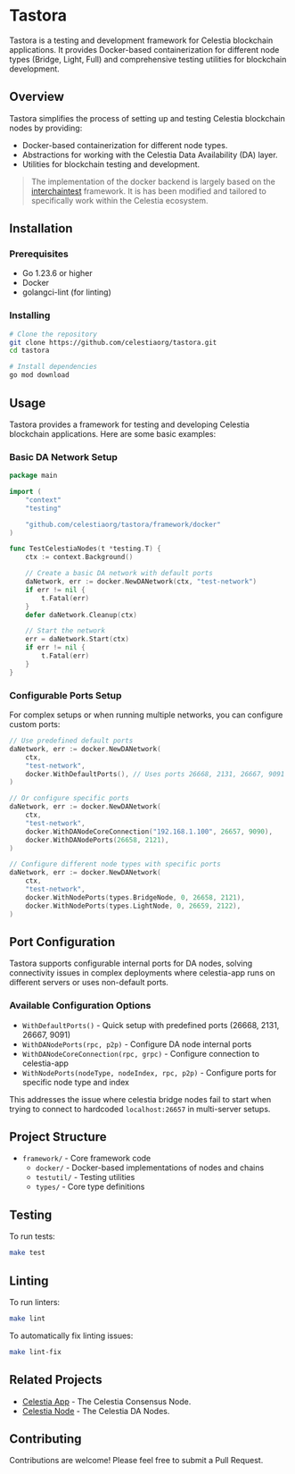 # Tastora

Tastora is a testing and development framework for Celestia blockchain applications. It provides Docker-based containerization for different node types (Bridge, Light, Full) and comprehensive testing utilities for blockchain development.

## Overview

Tastora simplifies the process of setting up and testing Celestia blockchain nodes by providing:

- Docker-based containerization for different node types.
- Abstractions for working with the Celestia Data Availability (DA) layer.
- Utilities for blockchain testing and development.

> The implementation of the docker backend is largely based on the [interchaintest](https://github.com/strangelove-ventures/interchaintest) framework. It is has been modified and tailored to specifically work within the Celestia ecosystem.

## Installation

### Prerequisites

- Go 1.23.6 or higher
- Docker
- golangci-lint (for linting)

### Installing

```bash
# Clone the repository
git clone https://github.com/celestiaorg/tastora.git
cd tastora

# Install dependencies
go mod download
```

## Usage

Tastora provides a framework for testing and developing Celestia blockchain applications. Here are some basic examples:

### Basic DA Network Setup

```go
package main

import (
    "context"
    "testing"

    "github.com/celestiaorg/tastora/framework/docker"
)

func TestCelestiaNodes(t *testing.T) {
    ctx := context.Background()

    // Create a basic DA network with default ports
    daNetwork, err := docker.NewDANetwork(ctx, "test-network")
    if err != nil {
        t.Fatal(err)
    }
    defer daNetwork.Cleanup(ctx)

    // Start the network
    err = daNetwork.Start(ctx)
    if err != nil {
        t.Fatal(err)
    }
}
```

### Configurable Ports Setup

For complex setups or when running multiple networks, you can configure custom ports:

```go
// Use predefined default ports
daNetwork, err := docker.NewDANetwork(
    ctx,
    "test-network",
    docker.WithDefaultPorts(), // Uses ports 26668, 2131, 26667, 9091
)

// Or configure specific ports
daNetwork, err := docker.NewDANetwork(
    ctx,
    "test-network",
    docker.WithDANodeCoreConnection("192.168.1.100", 26657, 9090),
    docker.WithDANodePorts(26658, 2121),
)

// Configure different node types with specific ports
daNetwork, err := docker.NewDANetwork(
    ctx,
    "test-network",
    docker.WithNodePorts(types.BridgeNode, 0, 26658, 2121),
    docker.WithNodePorts(types.LightNode, 0, 26659, 2122),
)
```

## Port Configuration

Tastora supports configurable internal ports for DA nodes, solving connectivity issues in complex deployments where celestia-app runs on different servers or uses non-default ports.

### Available Configuration Options

- `WithDefaultPorts()` - Quick setup with predefined ports (26668, 2131, 26667, 9091)
- `WithDANodePorts(rpc, p2p)` - Configure DA node internal ports
- `WithDANodeCoreConnection(rpc, grpc)` - Configure connection to celestia-app
- `WithNodePorts(nodeType, nodeIndex, rpc, p2p)` - Configure ports for specific node type and index

This addresses the issue where celestia bridge nodes fail to start when trying to connect to hardcoded `localhost:26657` in multi-server setups.

## Project Structure

- `framework/` - Core framework code
  - `docker/` - Docker-based implementations of nodes and chains
  - `testutil/` - Testing utilities
  - `types/` - Core type definitions

## Testing

To run tests:

```bash
make test
```

## Linting

To run linters:

```bash
make lint
```

To automatically fix linting issues:

```bash
make lint-fix
```

## Related Projects

- [Celestia App](https://github.com/celestiaorg/celestia-app) - The Celestia Consensus Node.
- [Celestia Node](https://github.com/celestiaorg/celestia-node) - The Celestia DA Nodes.

## Contributing

Contributions are welcome! Please feel free to submit a Pull Request.
